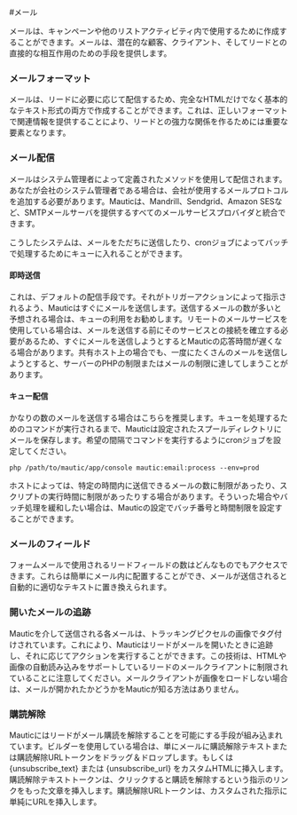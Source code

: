 #メール

メールは、キャンペーンや他のリストアクティビティ内で使用するために作成することができます。メールは、潜在的な顧客、クライアント、そしてリードとの直接的な相互作用のための手段を提供します。

### メールフォーマット

メールは、リードに必要に応じて配信するため、完全なHTMLだけでなく基本的なテキスト形式の両方で作成することができます。これは、正しいフォーマットで関連情報を提供することにより、リードとの強力な関係を作るためには重要な要素となります。

### メール配信

メールはシステム管理者によって定義されたメソッドを使用して配信されます。あなたが会社のシステム管理者である場合は、会社が使用するメールプロトコルを追加する必要があります。Mauticは、Mandrill、Sendgrid、Amazon SESなど、SMTPメールサーバを提供するすべてのメールサービスプロバイダと統合できます。

こうしたシステムは、メールをただちに送信したり、cronジョブによってバッチで処理するためにキューに入れることができます。

#### 即時送信 ####

これは、デフォルトの配信手段です。それがトリガーアクションによって指示されるよう、Mauticはすぐにメールを送信します。送信するメールの数が多いと予想される場合は、キューの利用をお勧めします。リモートのメールサービスを使用している場合は、メールを送信する前にそのサービスとの接続を確立する必要があるため、すぐにメールを送信しようとするとMauticの応答時間が遅くなる場合があります。共有ホスト上の場合でも、一度にたくさんのメールを送信しようとすると、サーバーのPHPの制限またはメールの制限に達してしまうことがあります。

#### キュー配信 ####

かなりの数のメールを送信する場合はこちらを推奨します。キューを処理するためのコマンドが実行されるまで、Mauticは設定されたスプールディレクトリにメールを保存します。希望の間隔でコマンドを実行するようにcronジョブを設定してください。

```
php /path/to/mautic/app/console mautic:email:process --env=prod
```

ホストによっては、特定の時間内に送信できるメールの数に制限があったり、スクリプトの実行時間に制限があったりする場合があります。そういった場合やバッチ処理を緩和したい場合は、Mauticの設定でバッチ番号と時間制限を設定することができます。

### メールのフィールド

フォームメールで使用されるリードフィールドの数はどんなものでもアクセスできます。これらは簡単にメール内に配置することができ、メールが送信されると自動的に適切なテキストに置き換えられます。

### 開いたメールの追跡 ###

Mauticを介して送信される各メールは、トラッキングピクセルの画像でタグ付けされています。これにより、Mauticはリードがメールを開いたときに追跡し、それに応じてアクションを実行することができます。この技術は、HTMLや画像の自動読み込みをサポートしているリードのメールクライアントに制限されていることに注意してください。メールクライアントが画像をロードしない場合は、メールが開かれたかどうかをMauticが知る方法はありません。

### 購読解除 ###

Mauticにはリードがメール購読を解除することを可能にする手段が組み込まれています。ビルダーを使用している場合は、単にメールに購読解除テキストまたは購読解除URLトークンをドラッグ＆ドロップします。もしくは {unsubscribe_text} または {unsubscribe_url} をカスタムHTMLに挿入します。購読解除テキストトークンは、クリックすると購読を解除するという指示のリンクをもった文章を挿入します。購読解除URLトークンは、カスタムされた指示に単純にURLを挿入します。
